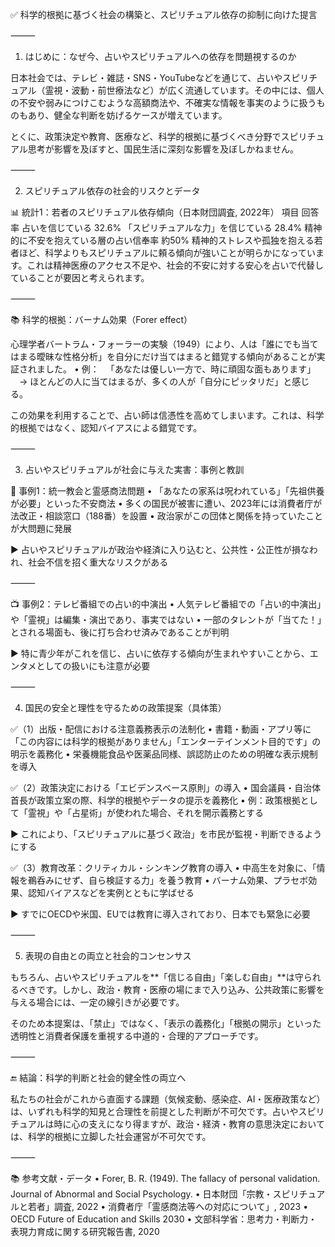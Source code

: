 ✅ 科学的根拠に基づく社会の構築と、スピリチュアル依存の抑制に向けた提言

⸻

1. はじめに：なぜ今、占いやスピリチュアルへの依存を問題視するのか

日本社会では、テレビ・雑誌・SNS・YouTubeなどを通じて、占いやスピリチュアル（霊視・波動・前世療法など）が広く流通しています。その中には、個人の不安や弱みにつけこむような高額商法や、不確実な情報を事実のように扱うものもあり、健全な判断を妨げるケースが増えています。

とくに、政策決定や教育、医療など、科学的根拠に基づくべき分野でスピリチュアル思考が影響を及ぼすと、国民生活に深刻な影響を及ぼしかねません。

⸻

2. スピリチュアル依存の社会的リスクとデータ

📊 統計1：若者のスピリチュアル依存傾向（日本財団調査, 2022年）
項目
回答率
占いを信じている
32.6%
「スピリチュアルな力」を信じている
28.4%
精神的に不安を抱えている層の占い信奉率
約50%
精神的ストレスや孤独を抱える若者ほど、科学よりもスピリチュアルに頼る傾向が強いことが明らかになっています。これは精神医療のアクセス不足や、社会的不安に対する安心を占いで代替していることが要因と考えられます。

⸻

📚 科学的根拠：バーナム効果（Forer effect）

心理学者バートラム・フォーラーの実験（1949）により、人は「誰にでも当てはまる曖昧な性格分析」を自分にだけ当てはまると錯覚する傾向があることが実証されました。
	•	例：
　「あなたは優しい一方で、時に頑固な面もあります」
　→ ほとんどの人に当てはまるが、多くの人が「自分にピッタリだ」と感じる。

この効果を利用することで、占い師は信憑性を高めてしまいます。これは、科学的根拠ではなく、認知バイアスによる錯覚です。

⸻

3. 占いやスピリチュアルが社会に与えた実害：事例と教訓

🧠 事例1：統一教会と霊感商法問題
	•	「あなたの家系は呪われている」「先祖供養が必要」といった不安商法
	•	多くの国民が被害に遭い、2023年には消費者庁が法改正・相談窓口（188番）を設置
	•	政治家がこの団体と関係を持っていたことが大問題に発展

▶ 占いやスピリチュアルが政治や経済に入り込むと、公共性・公正性が損なわれ、社会不信を招く重大なリスクがある

⸻

📺 事例2：テレビ番組での占い的中演出
	•	人気テレビ番組での「占い的中演出」や「霊視」は編集・演出であり、事実ではない
	•	一部のタレントが「当てた！」とされる場面も、後に打ち合わせ済みであることが判明

▶ 特に青少年がこれを信じ、占いに依存する傾向が生まれやすいことから、エンタメとしての扱いにも注意が必要

⸻

4. 国民の安全と理性を守るための政策提案（具体策）

✅（1）出版・配信における注意義務表示の法制化
	•	書籍・動画・アプリ等に「この内容には科学的根拠がありません」「エンターテインメント目的です」の明示を義務化
	•	栄養機能食品や医薬品同様、誤認防止のための明確な表示規制を導入

✅（2）政策決定における「エビデンスベース原則」の導入
	•	国会議員・自治体首長が政策立案の際、科学的根拠やデータの提示を義務化
	•	例：政策根拠として「霊視」や「占星術」が使われた場合、それを開示義務とする

▶ これにより、「スピリチュアルに基づく政治」を市民が監視・判断できるようにする

✅（3）教育改革：クリティカル・シンキング教育の導入
	•	中高生を対象に、「情報を鵜呑みにせず、自ら検証する力」を養う教育
	•	バーナム効果、プラセボ効果、認知バイアスなどを実例とともに学ばせる

▶ すでにOECDや米国、EUでは教育に導入されており、日本でも緊急に必要

⸻

5. 表現の自由との両立と社会的コンセンサス

もちろん、占いやスピリチュアルを**「信じる自由」「楽しむ自由」**は守られるべきです。しかし、政治・教育・医療の場にまで入り込み、公共政策に影響を与える場合には、一定の線引きが必要です。

そのため本提案は、「禁止」ではなく、「表示の義務化」「根拠の開示」といった透明性と消費者保護を重視する中道的・合理的アプローチです。

⸻

🔚 結論：科学的判断と社会的健全性の両立へ

私たちの社会がこれから直面する課題（気候変動、感染症、AI・医療政策など）は、いずれも科学的知見と合理性を前提とした判断が不可欠です。占いやスピリチュアルは時に心の支えになり得ますが、政治・経済・教育の意思決定においては、科学的根拠に立脚した社会運営が不可欠です。

⸻

📚 参考文献・データ
	•	Forer, B. R. (1949). The fallacy of personal validation. Journal of Abnormal and Social Psychology.
	•	日本財団「宗教・スピリチュアルと若者」調査, 2022
	•	消費者庁「霊感商法等への対応について」, 2023
	•	OECD Future of Education and Skills 2030
	•	文部科学省：思考力・判断力・表現力育成に関する研究報告書, 2020